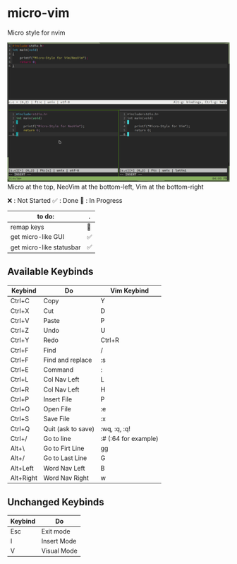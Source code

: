 # micro-vim
Micro style for nvim

![micro-vim](/picture.png)
Micro at the top, NeoVim at the bottom-left, Vim at the bottom-right

❌ : Not Started
✅ : Done
🔄 : In Progress

to do:                 | . |
---------------------- | --|
 remap keys            | 🔄|
 get micro-like GUI    | ✅ |
 get micro-like statusbar | ✅ |
 
## Available Keybinds

Keybind| Do           | Vim Keybind|
-------| ------------ | -   |
Ctrl+C | Copy         | Y   |
Ctrl+X | Cut          | D   |
Ctrl+V | Paste        | P   |
Ctrl+Z | Undo         | U   |
Ctrl+Y | Redo         | Ctrl+R  |
Ctrl+F | Find         | /   |
Ctrl+F | Find and replace | :s  |
Ctrl+E | Command      | :   |
Ctrl+L | Col Nav Left | L   |
Ctrl+R | Col Nav Left | H   |
Ctrl+P | Insert File  | P   |
Ctrl+O | Open File    | :e  |
Ctrl+S | Save File    | :x  |
Ctrl+Q | Quit (ask to save)| :wq, :q, :q! |
Ctrl+/ | Go to line   | :# (:64 for example) |
Alt+\  | Go to Firt Line | gg |
Alt+/  | Go to Last Line | G |
Alt+Left | Word Nav Left | B |
Alt+Right | Word Nav Right | w |

## Unchanged Keybinds

Keybind| Do           |
-------| ------------ |
Esc    | Exit mode    |
I      | Insert Mode  |
V      | Visual Mode  |








